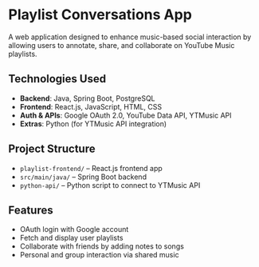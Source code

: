 # Playlist Conversations App

A web application designed to enhance music-based social interaction by allowing users to annotate, share, and collaborate on YouTube Music playlists.

## Technologies Used
- **Backend**: Java, Spring Boot, PostgreSQL
- **Frontend**: React.js, JavaScript, HTML, CSS
- **Auth & APIs**: Google OAuth 2.0, YouTube Data API, YTMusic API
- **Extras**: Python (for YTMusic API integration)

## Project Structure
- `playlist-frontend/` – React.js frontend app
- `src/main/java/` – Spring Boot backend
- `python-api/` – Python script to connect to YTMusic API

## Features
- OAuth login with Google account
- Fetch and display user playlists
- Collaborate with friends by adding notes to songs
- Personal and group interaction via shared music

